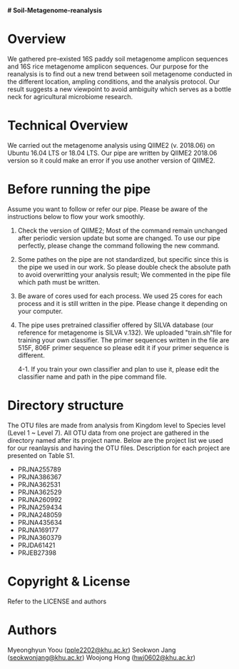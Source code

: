**# Soil-Metagenome-reanalysis**

# Overview

We gathered pre-existed 16S paddy soil metagenome amplicon sequences and 16S rice metagenome amplicon sequences. Our purpose for the reanalysis is to find out a new trend between soil metagenome conducted in the different location, ampling conditions, and the analysis protocol. Our result suggests a new viewpoint to avoid ambiguity which serves as a bottle neck for agricultural microbiome research.



# Technical Overview

We carried out the metagenome analysis using QIIME2 (v. 2018.06) on Ubuntu 16.04 LTS or 18.04 LTS. Our pipe are written by QIIME2 2018.06 version so it could make an error if you use another version of QIIME2. 


# Before running the pipe

Assume you want to follow or refer our pipe. Please be aware of the instructions below to flow your work smoothly.


1. Check the version of QIIME2; Most of the command remain unchanged after periodic version update but some are changed. To use our pipe perfectly, please change the command following the new command. 
2. Some pathes on the pipe are not standardized, but specific since this is the pipe we used in our work. So please double check the absolute path to avoid overwritting your analysis result; We commented in the pipe file which path must be written.
3. Be aware of cores used for each process. We used 25 cores for each process and it is still written in the pipe. Please change it depending on your computer.
4. The pipe uses pretrained classifier offered by SILVA database (our reference for metagenome is SILVA v.132). We uploaded "train.sh"file for training your own classifier. The primer sequences written in the file are 515F, 806F primer sequence so please edit it if your primer sequence is different.

    4-1. If you train your own classifier and plan to use it, please edit the classifier name and path in the pipe command file.


# Directory structure

The OTU files are made from analysis from Kingdom level to Species level (Level 1 ~ Level 7). All OTU data from one project are gathered in the directory named after its project name. Below are the project list we used for our reanlaysis and having the OTU files. Description for each project are presented on Table S1.

- PRJNA255789
- PRJNA386367
- PRJNA362531
- PRJNA362529
- PRJNA260992
- PRJNA259434
- PRJNA248059
- PRJNA435634
- PRJNA169177
- PRJNA360379
- PRJDA61421
- PRJEB27398

# Copyright & License


Refer to the LICENSE and authors

# Authors
Myeonghyun Yoou (pple2202@khu.ac.kr)
Seokwon Jang (seokwonjang@khu.ac.kr)
Woojong Hong (hwj0602@khu.ac.kr)

